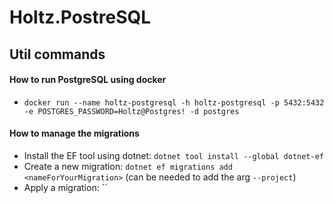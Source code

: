 # Holtz.PostreSQL

## Util commands

#### How to run PostgreSQL using docker

- `docker run --name holtz-postgresql -h holtz-postgresql -p 5432:5432 -e POSTGRES_PASSWORD=Holtz@Postgres! -d postgres`

#### How to manage the migrations

- Install the EF tool using dotnet: `dotnet tool install --global dotnet-ef`
- Create a new migration: `dotnet ef migrations add <nameForYourMigration>` (can be needed to add the arg `--project`)
- Apply a migration: ``
